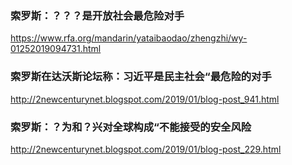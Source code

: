 ### 索罗斯：？？？是开放社会最危险对手
https://www.rfa.org/mandarin/yataibaodao/zhengzhi/wy-01252019094731.html
### 索罗斯在达沃斯论坛称：习近平是民主社会“最危险的对手
http://2newcenturynet.blogspot.com/2019/01/blog-post_941.html
### 索罗斯：？为和？兴对全球构成“不能接受的安全风险
http://2newcenturynet.blogspot.com/2019/01/blog-post_229.html